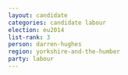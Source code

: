 ```yaml
---
layout: candidate
categories: candidate labour
election: eu2014
list-rank: 3
person: darren-hughes
region: yorkshire-and-the-humber
party: labour
---
```


